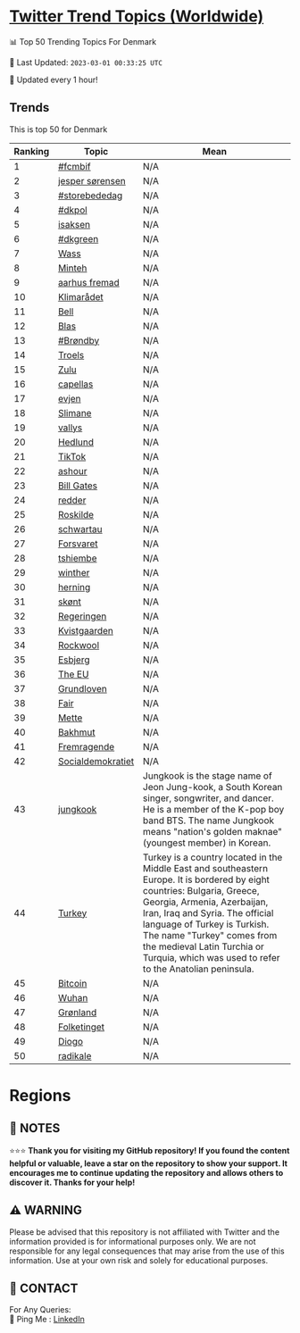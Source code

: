 [Twitter Trend Topics (Worldwide)](https://github.com/ErcinDedeoglu/Twitter-Trend-Topics)
==========


📊 Top 50 Trending Topics For Denmark

📆 Last Updated: `2023-03-01 00:33:25 UTC`

🔧 Updated every 1 hour!


## Trends

This is top 50 for Denmark

| Ranking | Topic | Mean |
| ------- | ------------ | ------------ |
| 1 | [#fcmbif](http://twitter.com/search?q=%23fcmbif) | N/A |
| 2 | [jesper sørensen](http://twitter.com/search?q=jesper+s%c3%b8rensen) | N/A |
| 3 | [#storebededag](http://twitter.com/search?q=%23storebededag) | N/A |
| 4 | [#dkpol](http://twitter.com/search?q=%23dkpol) | N/A |
| 5 | [isaksen](http://twitter.com/search?q=isaksen) | N/A |
| 6 | [#dkgreen](http://twitter.com/search?q=%23dkgreen) | N/A |
| 7 | [Wass](http://twitter.com/search?q=Wass) | N/A |
| 8 | [Minteh](http://twitter.com/search?q=Minteh) | N/A |
| 9 | [aarhus fremad](http://twitter.com/search?q=aarhus+fremad) | N/A |
| 10 | [Klimarådet](http://twitter.com/search?q=Klimar%c3%a5det) | N/A |
| 11 | [Bell](http://twitter.com/search?q=Bell) | N/A |
| 12 | [Blas](http://twitter.com/search?q=Blas) | N/A |
| 13 | [#Brøndby](http://twitter.com/search?q=%23Br%c3%b8ndby) | N/A |
| 14 | [Troels](http://twitter.com/search?q=Troels) | N/A |
| 15 | [Zulu](http://twitter.com/search?q=Zulu) | N/A |
| 16 | [capellas](http://twitter.com/search?q=capellas) | N/A |
| 17 | [evjen](http://twitter.com/search?q=evjen) | N/A |
| 18 | [Slimane](http://twitter.com/search?q=Slimane) | N/A |
| 19 | [vallys](http://twitter.com/search?q=vallys) | N/A |
| 20 | [Hedlund](http://twitter.com/search?q=Hedlund) | N/A |
| 21 | [TikTok](http://twitter.com/search?q=TikTok) | N/A |
| 22 | [ashour](http://twitter.com/search?q=ashour) | N/A |
| 23 | [Bill Gates](http://twitter.com/search?q=Bill+Gates) | N/A |
| 24 | [redder](http://twitter.com/search?q=redder) | N/A |
| 25 | [Roskilde](http://twitter.com/search?q=Roskilde) | N/A |
| 26 | [schwartau](http://twitter.com/search?q=schwartau) | N/A |
| 27 | [Forsvaret](http://twitter.com/search?q=Forsvaret) | N/A |
| 28 | [tshiembe](http://twitter.com/search?q=tshiembe) | N/A |
| 29 | [winther](http://twitter.com/search?q=winther) | N/A |
| 30 | [herning](http://twitter.com/search?q=herning) | N/A |
| 31 | [skønt](http://twitter.com/search?q=sk%c3%b8nt) | N/A |
| 32 | [Regeringen](http://twitter.com/search?q=Regeringen) | N/A |
| 33 | [Kvistgaarden](http://twitter.com/search?q=Kvistgaarden) | N/A |
| 34 | [Rockwool](http://twitter.com/search?q=Rockwool) | N/A |
| 35 | [Esbjerg](http://twitter.com/search?q=Esbjerg) | N/A |
| 36 | [The EU](http://twitter.com/search?q=The+EU) | N/A |
| 37 | [Grundloven](http://twitter.com/search?q=Grundloven) | N/A |
| 38 | [Fair](http://twitter.com/search?q=Fair) | N/A |
| 39 | [Mette](http://twitter.com/search?q=Mette) | N/A |
| 40 | [Bakhmut](http://twitter.com/search?q=Bakhmut) | N/A |
| 41 | [Fremragende](http://twitter.com/search?q=Fremragende) | N/A |
| 42 | [Socialdemokratiet](http://twitter.com/search?q=Socialdemokratiet) | N/A |
| 43 | [jungkook](http://twitter.com/search?q=jungkook) | Jungkook is the stage name of Jeon Jung-kook, a South Korean singer, songwriter, and dancer. He is a member of the K-pop boy band BTS. The name Jungkook means "nation's golden maknae" (youngest member) in Korean. |
| 44 | [Turkey](http://twitter.com/search?q=Turkey) | Turkey is a country located in the Middle East and southeastern Europe. It is bordered by eight countries: Bulgaria, Greece, Georgia, Armenia, Azerbaijan, Iran, Iraq and Syria. The official language of Turkey is Turkish. The name "Turkey" comes from the medieval Latin Turchia or Turquia, which was used to refer to the Anatolian peninsula. |
| 45 | [Bitcoin](http://twitter.com/search?q=Bitcoin) | N/A |
| 46 | [Wuhan](http://twitter.com/search?q=Wuhan) | N/A |
| 47 | [Grønland](http://twitter.com/search?q=Gr%c3%b8nland) | N/A |
| 48 | [Folketinget](http://twitter.com/search?q=Folketinget) | N/A |
| 49 | [Diogo](http://twitter.com/search?q=Diogo) | N/A |
| 50 | [radikale](http://twitter.com/search?q=radikale) | N/A |



# Regions




## 📝 NOTES

⭐⭐⭐ **Thank you for visiting my GitHub repository! If you found the content helpful or valuable, leave a star on the repository to show your support. It encourages me to continue updating the repository and allows others to discover it. Thanks for your help!**


## ⚠️ WARNING

Please be advised that this repository is not affiliated with Twitter and the information provided is for informational purposes only. We are not responsible for any legal consequences that may arise from the use of this information. Use at your own risk and solely for educational purposes.


## 📨 CONTACT

 For Any Queries:  
            🏓 Ping Me : [LinkedIn](https://www.linkedin.com/in/ercindedeoglu/)
